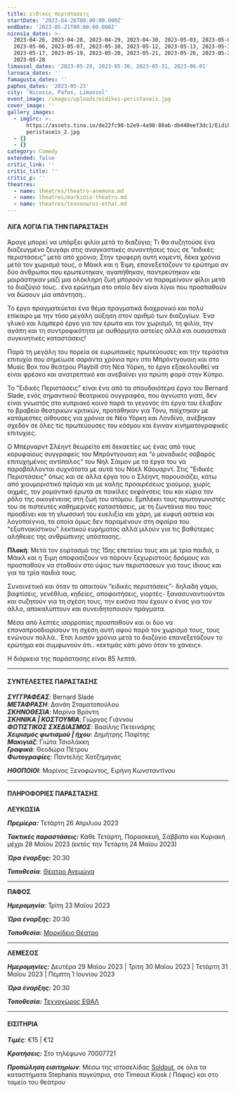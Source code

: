```yaml
---
title: ειδικες περιστασεις
startDate: '2023-04-26T00:00:00.000Z'
endDate: '2023-05-21T00:00:00.000Z'
nicosia_dates: >-
  2023-04-26, 2023-04-28, 2023-04-29, 2023-04-30, 2023-05-03, 2023-05-05,
  2023-05-06, 2023-05-07, 2023-05-10, 2023-05-12, 2023-05-13, 2023-05-14,
  2023-05-17, 2023-05-19, 2023-05-20, 2023-05-21, 2023-05-26, 2023-05-27,
  2023-05-28
limassol_dates: '2023-05-29, 2023-05-30, 2023-05-31, 2023-06-01'
larnaca_dates: ''
famagusta_dates: ''
paphos_dates: '2023-05-23'
city: 'Nicosia, Pafos, Limassol'
event_image: /images/uploads/eidikes-peristaseis.jpg
cover_image: ''
gallery_images:
  - imgSrc: >-
      https://assets.tina.io/de22fc98-b2e9-4a98-88ab-db440eef3dc1/Eidikes
      peristaseis_2.jpg
  - {}
  - {}
category: Comedy
extended: false
critic_link: ''
critic_title: ''
critic_p: ''
theatres:
  - name: theatres/theatro-anemona.md
  - name: theatres/markidio-theatro.md
  - name: theatres/texnoxwros-ethal.md
---
```


#### ΛΙΓΑ ΛΟΓΙΑ ΓΙΑ ΤΗΝ ΠΑΡΑΣΤΑΣΗ

Άραγε μπορεί να υπάρξει φιλία μετά το διαζύγιο; Τι θα συζητούσε ένα διαζευγμένο ζευγάρι στις αναγκαστικές συναντήσεις τους σε “ειδικές περιστάσεις” μετά από χρόνια; Στην τρυφερή αυτή κομεντί, δέκα χρόνια μετά τον χωρισμό τους, ο Μάικλ και η Έιμη, επανεξετάζουν το ερώτημα αν δύο άνθρωποι που ερωτεύτηκαν, αγαπήθηκαν, παντρεύτηκαν και μοιράστηκαν μαζί μια ολόκληρη ζωή μπορούν να παραμείνουν φίλοι μετά το διαζύγιό τους.. ένα ερώτημα στο οποίο δεν είναι λίγοι που προσπαθούν να δώσουν μία απάντηση..

Το έργο πραγματεύεται ένα θέμα πραγματικά διαχρονικό και πολύ επίκαιρο με την τόσο μεγάλη αύξηση στον αριθμό των διαζυγίων. Ένα γλυκό και λαμπερό έργο για τον έρωτα και τον χωρισμό, τη φιλία, την αγάπη και τη συντροφικότητα με αυθόρμητα αστείες αλλά και ουσιαστικά συγκινητικές καταστάσεις!

Παρά τη μεγάλη του πορεία σε ευρωπαικές πρωτεύουσες και την τεράστια επιτυχία που σημείωσε σαράντα χρόνια πριν στο Μπρόντγουαιη και στο Music Box του θεάτρου Playbill στη Νέα Υόρκη, το έργο εξακολουθεί να είναι φρέσκο και ανατρεπτικό και ανεβαίνει για πρώτη φορά στην Κύπρο.

Το "Ειδικές Περιστάσεις" είναι ένα από τα σπουδαιότερα έργα του Bernard Slade, ενός σημαντικού θεατρικού συγγραφέα, που άγνωστο γιατί, δεν είναι γνωστός στο κυπριακό κοινό παρά το γεγονός ότι έργα του έλαβαν το βραβείο θεατρικών κριτικών, προτάθηκαν για Τόνυ, παίχτηκαν με κατάμεστες αίθουσες για χρόνια σε Νέα Υόρκη και Λονδίνο, ανέβηκαν σχεδόν σε όλες τις πρωτεύουσες του κόσμου και έγιναν κινηματογραφικές επιτυχίες.

Ο Μπέρναρντ Σλέηντ θεωρείτο επί δεκαετίες ως ένας από τους κορυφαίους συγγραφείς του Μπρόντγουαιη και “ο μοναδικός σοβαρός επιτυχημένος αντίπαλος” του Νηλ Σάιμον με τα έργα του να παραβάλλονται συχνότατα με αυτά του Νόελ Κάουαρντ. Στις "Ειδικές Περιστάσεις" όπως και σε άλλα έργα του ο Σλέηντ, παρουσιάζει, κάτω από χιουμοριστικό πρίσμα και με καλής προαιρέσεως χιούμορ, χωρίς αιχμές, τον ρομαντικό έρωτα σε ποικίλες εκφάνσεις του και κύρια τον ρόλο της οικογένειας στη ζωή του ατόμου. Εμπλέκει τους πρωταγωνιστές του σε πιστευτές καθημερινές καταστάσεις, με τη ζωντάνια που τους προσδίνει και τη γλωσσική του ευελιξία και χάρη, με ευφυή αστεία και λογοπαίγνια, τα οποία όμως δεν παραμένουν στη σφαίρα του "εξυπνακίστικου” λεκτικού ευρήματος αλλά μιλούν για τις βαθύτερες αλήθειες της ανθρώπινης υπόστασης.

**Πλοκή**: Μετά τον εορτασμό της 15ης επετείου τους και με τρία παιδιά, ο Μάικλ και η Έιμη αποφασίζουν να πάρουν ξεχωριστούς δρόμους και προσπαθούν να σταθούν στο ύψος των περιστάσεων για τους ίδιους και για τα τρία παιδιά τους.

Συναινετικά και όταν το απαιτούν “ειδικές περιστάσεις”- δηλαδή γάμοι, βαφτίσεις, γενέθλια, κηδείες, αποφοιτήσεις, γιορτές- ξανασυναντιούνται και συζητούν για τη σχέση τους, την εικόνα που έχουν ο ένας για τον άλλο, αποκαλύπτουν και συνειδητοποιούν πράγματα.

Μέσα από λεπτές ισορροπίες προσπαθούν και οι δύο να επαναπροσδιορίσουν τη σχέση αυτή αφού παρά τον χωρισμό τους, τους ενώνουν πολλά.. Έτσι λοιπόν χρόνια μετά το διαζύγιο επανεξετάζουν το ερώτημα και συμφωνούν ότι.. «εκτιμάς κάτι μόνο όταν το χάνεις».

Η διάρκεια της παράστασης είναι 85 λεπτά.

***

#### ΣΥΝΤΕΛΕΣΤΕΣ ΠΑΡΑΣΤΑΣΗΣ

***ΣΥΓΓΡΑΦΕΑΣ***: Bernard Slade\
***ΜΕΤΑΦΡΑΣΗ***: Δανάη Σταματοπούλου\
***ΣΚΗΝΟΘΕΣΙΑ***: Μαρίνα Βρόντη\
***ΣΚΗΝΙΚΑ | ΚΟΣΤΟΥΜΙΑ***: Γιώργος Γιάννου\
***ΦΩΤΙΣΤΙΚΟΣ ΣΧΕΔΙΑΣΜΟΣ***: Βασίλης Πετεινάρης\
***Χειρισμός φωτισμού | ήχου***: Δημήτρης Παφίτης\
***Μακιγιάζ***: Γιώτα Τσιολάκκη\
***Γραφικά***: Θεοδώρα Πέτρου\
***Φωτογραφίες***: Παντελής Χατζημηνάς

***ΗΘΟΠΟΙΟΙ***: Μαρίνος Ξενοφώντος, Ειρήνη Κωνσταντίνου

***

#### ΠΛΗΡΟΦΟΡΙΕΣ ΠΑΡΑΣΤΑΣΗΣ

**ΛΕΥΚΩΣΙΑ**

***Πρεμίερα:*** Τετάρτη 26 Απριλιου 2023

***Τακτικές παραστάσεις:*** Κάθε Τετάρτη, Παρασκευή, Σάββατο και Κυριακή μέχρι 28 Μαϊου 2023 (εκτός την Τετάρτη 24 Μαϊου 2023)

***Ώρα έναρξης:*** 20:30

***Τοποθεσία***: [Θέατρο Ανεμώνα](?#map "")

***

**ΠΑΦΟΣ**

***Ημερομηνία***: Τρίτη 23 Μαϊου 2023

***Ώρα έναρξης:*** 20:30

***Τοποθεσία:*** [Μαρκίδειο Θέατρο](?#map "")

***

**ΛΕΜΕΣΟΣ**

***Ημερομηνίες:*** Δευτέρα 29 Μαϊου 2023 | Τρίτη 30 Μαϊου 2023 | Τετάρτη 31 Μαϊου 2023 | Πέμπτη 1 Ιουνίου 2023

***Ώρα έναρξης:*** 20:30

***Τοποθεσία:*** [Τεχνοχώρος ΕΘΑΛ](?#map "")

***

#### ΕΙΣΙΤΗΡΙΑ

***Τιμές***: €15 | €12

***Κρατήσεις:*** Στο τηλέφωνο 70007721

***Προπώληση εισιτηρίων***: Μέσω της ιστοσελίδας [Soldout](https://www.soldoutticketbox.com/special-occasiona-bernand-slade-anemona-theatre-2023/?lang=el), σε όλα τα καταστήματα Stephanis παγκύπρια, στο Timeout Kiosk ( Πάφος) και στο ταμείο του θεάτρου
